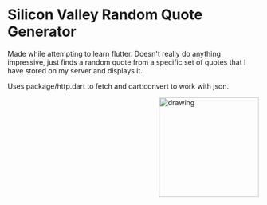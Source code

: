 # Silicon Valley Random Quote Generator

Made while attempting to learn flutter. Doesn't really do anything impressive, just finds a random quote from a specific set of quotes that I have stored on my server and displays it. 

Uses package/http.dart to fetch and dart:convert to work with json.



<img src="https://i.imgur.com/i5BOSCf.png" align="right" alt="drawing" width="200px"/>
